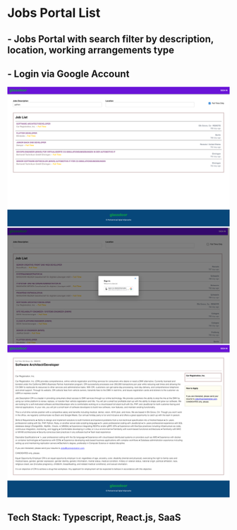# Jobs Portal List

## - Jobs Portal with search filter by description, location, working arrangements type
## - Login via Google Account

![](image.png)
![](image-2.png)
![](image-1.png)

## Tech Stack: Typescript, React.js, SaaS